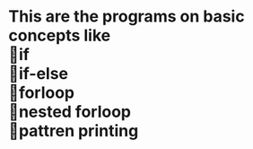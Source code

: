 # This are the programs on basic concepts like <br>🔸if<br>🔸if-else<br>🔸forloop<br>🔸nested forloop<br>🔸pattren printing
